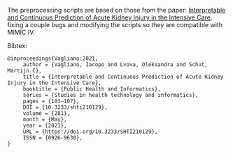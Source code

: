The preprocessing scripts are based on those from the paper: [Interpretable and Continuous Prediction of Acute Kidney Injury in the Intensive Care](https://doi.org/10.3233/shti210129), fixing a couple bugs and modifying the scripts so they are compatible with MIMIC IV.

Bibtex:

    @inproceedings{Vagliano:2021,
         author = {Vagliano, Iacopo and Lvova, Oleksandra and Schut, Martijn C},
         title = {Interpretable and Continuous Prediction of Acute Kidney Injury in the Intensive Care},
         booktitle = {Public Health and Informatics},
         series = {Studies in health technology and informatics},
         pages = {103—107},
         DOI = {10.3233/shti210129},
	     volume = {281},
	     month = {May},
	     year = {2021},
         URL = {https://doi.org/10.3233/SHTI210129},
         ISSN = {0926-9630},
    }
